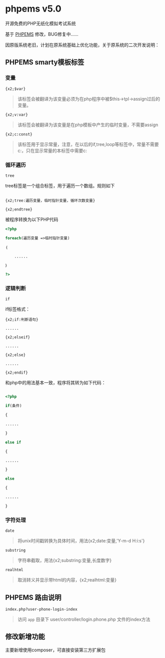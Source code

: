 # phpems v5.0
开源免费的PHP无纸化模拟考试系统

基于 [PHPEMS](http://www.phpems.net) 修改，BUG修复中……

因原版系统老旧，计划在原系统基础上优化功能，关于原系统的二次开发说明：

## PHPEMS smarty模板标签

### 变量
    
    {x2;$var}

> 该标签会被翻译为<?php echo 变量; ?>该变量必须为在php程序中被$this->tpl->assign过后的变量。

    {x2;v:var}

> 该标签会被翻译为<?php echo $var; ?>该变量是在php模板中产生的临时变量，不需要assign

    {x2;c:const}

> 该标签用于显示常量，注意，在以后的if,tree,loop等标签中，常量不需要c:，只在显示常量的本标签中需要c:

### 循环遍历

    tree

tree标签是一个组合标签，用于遍历一个数组。规则如下
````

{x2;tree:遍历变量，临时指针变量，循环次数变量}

{x2;endtree}

````
被程序转换为以下PHP代码

````php
<?php

foreach(遍历变量 =>临时指针变量)

｛

    ......

｝

?>

````

### 逻辑判断

    if

if标签格式：
````
{x2;if:判断语句}

......

{x2;elseif}

......

{x2;else}

......

{x2;endif}

````

和php中的用法基本一致，程序将其转为如下代码：
````php

<?php

if(条件)

{

......

}

else if

{

......

}

else

{

......

}
````
### 字符处理

    date

> 将unix时间戳转换为具体时间，用法{x2;date:变量,'Y-m-d H:i:s'}

    substring

> 字符串截取，用法{x2;substring:变量,长度数字}

    realhtml

> 取消转义并显示带html的内容，{x2;realhtml:变量}

## PHPEMS 路由说明

    index.php?user-phone-login-index
    
> 访问 `app` 目录下 user/controller/login.phone.php 文件的index方法

## 修改新增功能

主要新增使用composer，可直接安装第三方扩展包